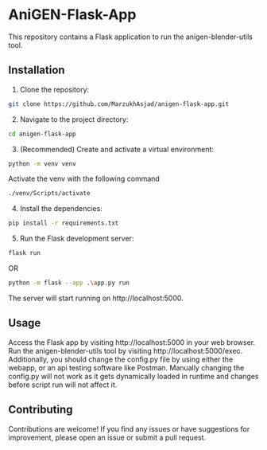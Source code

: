 # AniGEN-Flask-App
This repository contains a Flask application to run the anigen-blender-utils tool.

## Installation
1. Clone the repository:

```bash
git clone https://github.com/MarzukhAsjad/anigen-flask-app.git
```
2. Navigate to the project directory:

```bash
cd anigen-flask-app
```
3. (Recommended) Create and activate a virtual environment:

```bash
python -m venv venv
```
Activate the venv with the following command
```bash
./venv/Scripts/activate
```
4. Install the dependencies:

```bash
pip install -r requirements.txt
```
5. Run the Flask development server:

```bash
flask run
```
OR
```bash
python -m flask --app .\app.py run
```

The server will start running on http://localhost:5000.

## Usage
Access the Flask app by visiting http://localhost:5000 in your web browser. Run the anigen-blender-utils tool by visiting http://localhost:5000/exec. Additionally, you should change the config.py file by using either the webapp, or an api testing software like Postman. Manually changing the config.py will not work as it gets dynamically loaded in runtime and changes before script run will not affect it.

## Contributing
Contributions are welcome! If you find any issues or have suggestions for improvement, please open an issue or submit a pull request.
